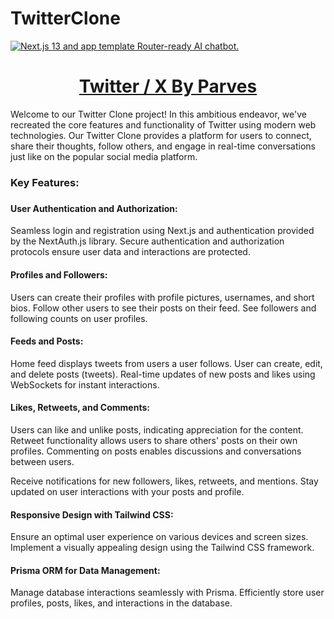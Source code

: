 ﻿# TwitterClone

 <a href="https://heyparves.com">
  <img alt="Next.js 13 and app template Router-ready AI chatbot." src="https://i.ibb.co/4W2HNcn/Untitled-1.jpg">
  <h1 align="center">Twitter / X By Parves</h1>
 </a>

Welcome to our Twitter Clone project! In this ambitious endeavor, we've recreated the core features and functionality of Twitter using modern web technologies. Our Twitter Clone provides a platform for users to connect, share their thoughts, follow others, and engage in real-time conversations just like on the popular social media platform.

<h3>Key Features:<h3>

<h4>User Authentication and Authorization:</h4>

Seamless login and registration using Next.js and authentication provided by the NextAuth.js library.
Secure authentication and authorization protocols ensure user data and interactions are protected.

<h4>Profiles and Followers:</h4>

Users can create their profiles with profile pictures, usernames, and short bios.
Follow other users to see their posts on their feed.
See followers and following counts on user profiles.
<h4>Feeds and Posts:</h4>

Home feed displays tweets from users a user follows.
User can create, edit, and delete posts (tweets).
Real-time updates of new posts and likes using WebSockets for instant interactions.
<h4>Likes, Retweets, and Comments:</h4>

Users can like and unlike posts, indicating appreciation for the content.
Retweet functionality allows users to share others' posts on their own profiles.
Commenting on posts enables discussions and conversations between users.

Receive notifications for new followers, likes, retweets, and mentions.
Stay updated on user interactions with your posts and profile.

<h4>Responsive Design with Tailwind CSS:</h4>

Ensure an optimal user experience on various devices and screen sizes.
Implement a visually appealing design using the Tailwind CSS framework.

<h4>Prisma ORM for Data Management:</h4>

Manage database interactions seamlessly with Prisma.
Efficiently store user profiles, posts, likes, and interactions in the database.

